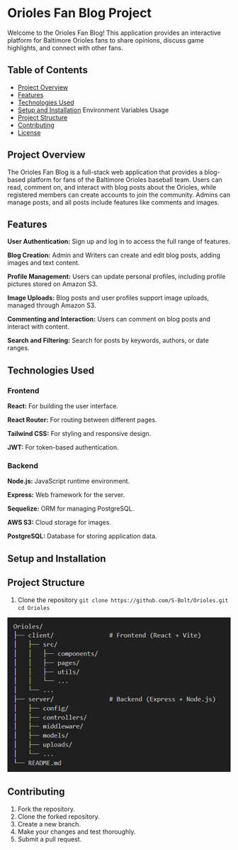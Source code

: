 # Orioles Fan Blog Project
Welcome to the Orioles Fan Blog! This application provides an interactive platform for Baltimore Orioles fans to share opinions, discuss game highlights, and connect with other fans.

## Table of Contents
- [Project Overview](#project-overview)
- [Features](#features)
- [Technologies Used](#technologies-used)
- [Setup and Installation](#setup-and-installation)
Environment Variables
Usage
- [Project Structure](#project-structure)
- [Contributing](#contributing)
- [License](#license)

## Project Overview
The Orioles Fan Blog is a full-stack web application that provides a blog-based platform for fans of the Baltimore Orioles baseball team. Users can read, comment on, and interact with blog posts about the Orioles, while registered members can create accounts to join the community. Admins can manage posts, and all posts include features like comments and images.

##  Features
**User Authentication:** Sign up and log in to access the full range of features.

**Blog Creation:** Admin and Writers can create and edit blog posts, adding images and text content.

**Profile Management:** Users can update personal profiles, including profile pictures stored on Amazon S3.

**Image Uploads:** Blog posts and user profiles support image uploads, managed through Amazon S3.

**Commenting and Interaction:** Users can comment on blog posts and interact with content.

**Search and Filtering:** Search for posts by keywords, authors, or date ranges.

## Technologies Used

### Frontend
**React:** For building the user interface.

**React Router:** For routing between different pages.

**Tailwind CSS:** For styling and responsive design.

**JWT:** For token-based authentication.

### Backend
**Node.js:** JavaScript runtime environment.

**Express:** Web framework for the server.

**Sequelize:** ORM for managing PostgreSQL.

**AWS S3:** Cloud storage for images.

**PostgreSQL:** Database for storing application data.

## Setup and Installation


## Project Structure
1. Clone the repository
    `git clone https://github.com/S-Bolt/Orioles.git
    cd Orioles`

![Project Structure](./client/src/assets/project-structure.png)

## Contributing

1. Fork the repository.
2. Clone the forked repository.
3. Create a new branch.
4. Make your changes and test thoroughly.
5. Submit a pull request.

